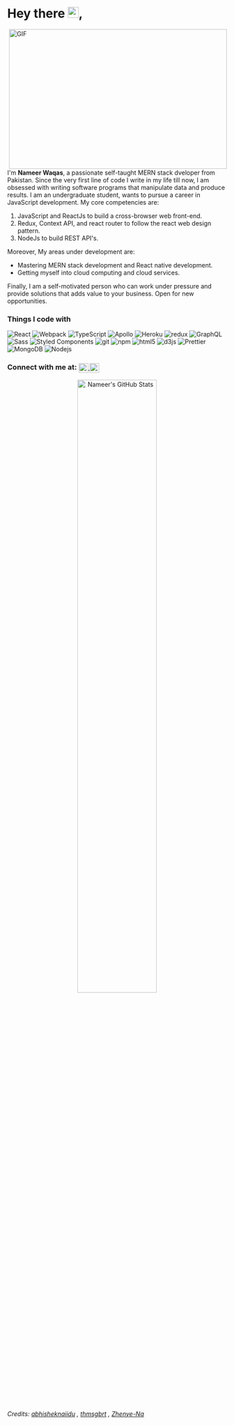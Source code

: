 # Hey there <img src="https://media.giphy.com/media/hvRJCLFzcasrR4ia7z/giphy.gif" width="25px">, 

<p>
      <img align="right" alt="GIF" src="https://github.com/abhisheknaiidu/abhisheknaiidu/blob/master/code.gif?raw=true" width="500" height="320" />
  I'm <strong>Nameer Waqas</strong>, a passionate self-taught MERN stack dveloper from Pakistan. Since the very first line of code I write in my life till now, I am obsessed with writing software programs that manipulate data and produce results. I am an undergraduate student, wants to pursue a career in JavaScript development.
My core competencies are:
      <ol>
<li>JavaScript and ReactJs to build a cross-browser web front-end.</li>
<li>Redux, Context API, and react router to follow the react web design pattern.</li>
<li>NodeJs to build REST API's.</li>
</ol>
Moreover, My areas under development are:
<ul>
<li>Mastering MERN stack development and React native development.</li>
<li>Getting myself into cloud computing and cloud services.</li>
</ul>
Finally, I am a self-motivated person who can work under pressure and provide solutions that adds value to your business. Open for new opportunities.</p>

<h3>Things I code with</h3>
<p>
  <img alt="React" src="https://img.shields.io/badge/-React-45b8d8?style=flat-square&logo=react&logoColor=white" />
  <img alt="Webpack" src="https://img.shields.io/badge/-Webpack-8DD6F9?style=flat-square&logo=webpack&logoColor=white" /> 
  <img alt="TypeScript" src="https://img.shields.io/badge/-TypeScript-007ACC?style=flat-square&logo=typescript&logoColor=white" />
  <img alt="Apollo" src="https://img.shields.io/badge/-Apollo%20GraphQL-311C87?style=flat-square&logo=apollo-graphql&logoColor=white" />
  <img alt="Heroku" src="https://img.shields.io/badge/-Heroku-430098?style=flat-square&logo=heroku&logoColor=white" />
  <img alt="redux" src="https://img.shields.io/badge/-Redux-764ABC?style=flat-square&logo=redux&logoColor=white" />
  <img alt="GraphQL" src="https://img.shields.io/badge/-GraphQL-E10098?style=flat-square&logo=graphql&logoColor=white" />
  <img alt="Sass" src="https://img.shields.io/badge/-Sass-CC6699?style=flat-square&logo=sass&logoColor=white" />
  <img alt="Styled Components" src="https://img.shields.io/badge/-Styled_Components-db7092?style=flat-square&logo=styled-components&logoColor=white" />
  <img alt="git" src="https://img.shields.io/badge/-Git-F05032?style=flat-square&logo=git&logoColor=white" />
  <img alt="npm" src="https://img.shields.io/badge/-NPM-CB3837?style=flat-square&logo=npm&logoColor=white" />
  <img alt="html5" src="https://img.shields.io/badge/-HTML5-E34F26?style=flat-square&logo=html5&logoColor=white" />
  <img alt="d3js" src="https://img.shields.io/badge/-D3.js-F9A03C?style=flat-square&logo=d3.js&logoColor=white" />
  <img alt="Prettier" src="https://img.shields.io/badge/-Prettier-F7B93E?style=flat-square&logo=prettier&logoColor=white" />
  <img alt="MongoDB" src="https://img.shields.io/badge/-MongoDB-13aa52?style=flat-square&logo=mongodb&logoColor=white" />
  <img alt="Nodejs" src="https://img.shields.io/badge/-Nodejs-43853d?style=flat-square&logo=Node.js&logoColor=white" />
</p>

<h3>Connect with me at: 
      <a href="https://www.linkedin.com/in/nameerwaqas/">
  <img align="center" alt="Nameer's LinkedIN" width="22px" src="https://raw.githubusercontent.com/peterthehan/peterthehan/master/assets/linkedin.svg" />
</a>
      <a href="https://web.facebook.com/nameerwaqas/">
  <img align="center" alt="Nameer Waqas | Facebook" width="22px" src="https://raw.githubusercontent.com/peterthehan/peterthehan/master/assets/facebook.svg" />
</a>
</h3>

<p align="center"><a href="https://github.com/NameerWaqas">
  <img width="60%" align="center" src="https://github-readme-stats.vercel.app/api?username=NameerWaqas&show_icons=true&line_height=27&count_private=true&title_color=fff&text_color=fff&icon_color=6aa6f8&bg_color=003140" alt="Nameer's GitHub Stats" />
</a></p>
<h6>Credits: <a href="https://github.com/abhisheknaiidu/abhisheknaiidu/blob/master/README.md">abhisheknaiidu</a> , <a href="https://github.com/thmsgbrt/thmsgbrt/blob/master/README.md">thmsgbrt</a> , <a href="https://github.com/Zhenye-Na/zhenye-na/blob/master/README.md">Zhenye-Na</a></p>

